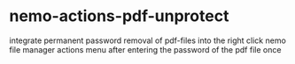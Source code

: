 # nemo-actions-pdf-unprotect
integrate permanent password removal of pdf-files into the right click nemo file manager actions menu after entering the password of the pdf file once
